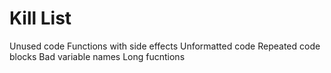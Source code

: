 Kill List
=========
Unused code
Functions with side effects
Unformatted code
Repeated code blocks
Bad variable names
Long fucntions

